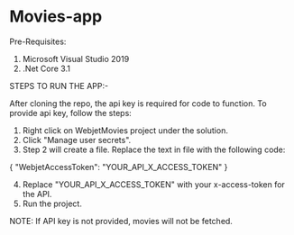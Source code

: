 # Movies-app

Pre-Requisites:

1. Microsoft Visual Studio 2019
2. .Net Core 3.1

STEPS TO RUN THE APP:-

After cloning the repo, the api key is required for code to function. To provide api key, follow the steps:

1. Right click on WebjetMovies project under the solution. 
2. Click "Manage user secrets".
3. Step 2 will create a file. Replace the text in file with the following code:

{
    "WebjetAccessToken": "YOUR_API_X_ACCESS_TOKEN"
}

4. Replace "YOUR_API_X_ACCESS_TOKEN" with your x-access-token for the API.
5. Run the project.

NOTE: If API key is not provided, movies will not be fetched.
